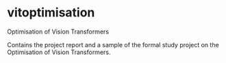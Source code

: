 # vitoptimisation
Optimisation of Vision Transformers

Contains the project report and a sample of the formal study project on the Optimisation of Vision Transformers.
